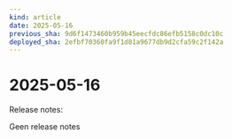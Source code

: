 ```yaml
---
kind: article
date: 2025-05-16
previous_sha: 9d6f1473460b959b45eecfdc86efb5158c0dc10c
deployed_sha: 2efbf70360fa9f1d81a9677db9d2cfa59c2f142a
---
```


# 2025-05-16

Release notes:

Geen release notes
